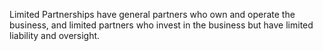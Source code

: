 Limited Partnerships have general partners who own and operate the business, and limited partners who invest in the business but have limited liability and oversight. 
